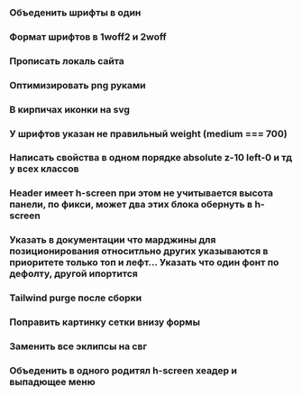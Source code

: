 ### Объеденить шрифты в один
### Формат шрифтов в 1woff2 и 2woff
### Прописать локаль сайта
### Оптимизировать png руками
### В кирпичах иконки на svg
### У шрифтов указан не правильный weight (medium === 700)
### Написать свойства в одном порядке absolute z-10 left-0 и тд у всех классов
### Header имеет h-screen при этом не учитывается высота панели, по фикси, может два этих блока обернуть в h-screen
### Указать в документации что марджины для позиционирования относитльно других указываются в приоритете только топ и лефт... Указать что один фонт по дефолту, другой ипортится
### Tailwind purge после сборки
### Поправить картинку сетки внизу формы
### Заменить все эклипсы на свг
### Объеденить в одного родитял h-screen хеадер и выпадющее меню